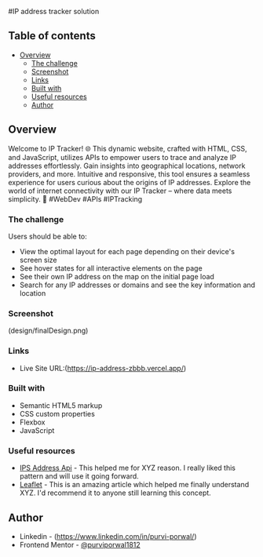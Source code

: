 #IP address tracker solution

## Table of contents

- [Overview](#overview)
  - [The challenge](#the-challenge)
  - [Screenshot](#screenshot)
  - [Links](#links)
  - [Built with](#built-with)
  - [Useful resources](#useful-resources)
  - [Author](#author)

## Overview

Welcome to IP Tracker! 🌐 This dynamic website, crafted with HTML, CSS, and JavaScript, utilizes APIs to empower users to trace and analyze IP addresses effortlessly. Gain insights into geographical locations, network providers, and more. Intuitive and responsive, this tool ensures a seamless experience for users curious about the origins of IP addresses. Explore the world of internet connectivity with our IP Tracker – where data meets simplicity. 🚀 #WebDev #APIs #IPTracking

### The challenge

Users should be able to:

- View the optimal layout for each page depending on their device's screen size
- See hover states for all interactive elements on the page
- See their own IP address on the map on the initial page load
- Search for any IP addresses or domains and see the key information and location

### Screenshot

(design/finalDesign.png)

### Links

- Live Site URL:(https://ip-address-zbbb.vercel.app/)

### Built with

- Semantic HTML5 markup
- CSS custom properties
- Flexbox
- JavaScript

### Useful resources

- [IPS Address Api](https://geo.ipify.org/docs) - This helped me for XYZ reason. I really liked this pattern and will use it going forward.
- [Leaflet](https://leafletjs.com/examples/quick-start/) - This is an amazing article which helped me finally understand XYZ. I'd recommend it to anyone still learning this concept.

## Author

- Linkedin - (https://www.linkedin.com/in/purvi-porwal/)
- Frontend Mentor - [@purviporwal1812](https://www.frontendmentor.io/profile/purviporwal1812)
